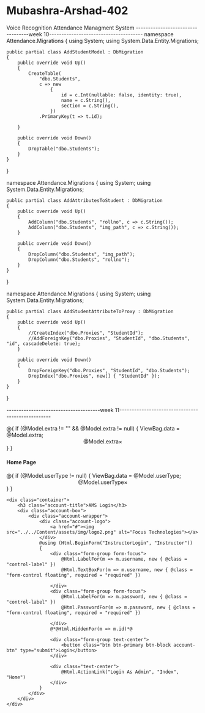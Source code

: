 # Mubashra-Arshad-402
Voice Recognition Attendance Managment System
----------------------------------week 10--------------------------------------
namespace Attendance.Migrations
{
    using System;
    using System.Data.Entity.Migrations;
    
    public partial class AddStudentModel : DbMigration
    {
        public override void Up()
        {
            CreateTable(
                "dbo.Students",
                c => new
                    {
                        id = c.Int(nullable: false, identity: true),
                        name = c.String(),
                        section = c.String(),
                    })
                .PrimaryKey(t => t.id);
            
        }
        
        public override void Down()
        {
            DropTable("dbo.Students");
        }
    }
}


namespace Attendance.Migrations
{
    using System;
    using System.Data.Entity.Migrations;
    
    public partial class AddAttributesToStudent : DbMigration
    {
        public override void Up()
        {
            AddColumn("dbo.Students", "rollno", c => c.String());
            AddColumn("dbo.Students", "img_path", c => c.String());
        }
        
        public override void Down()
        {
            DropColumn("dbo.Students", "img_path");
            DropColumn("dbo.Students", "rollno");
        }
    }
}


namespace Attendance.Migrations
{
    using System;
    using System.Data.Entity.Migrations;
    
    public partial class AddStudentAttributeToProxy : DbMigration
    {
        public override void Up()
        {
            //CreateIndex("dbo.Proxies", "StudentId");
            //AddForeignKey("dbo.Proxies", "StudentId", "dbo.Students", "id", cascadeDelete: true);
        }
        
        public override void Down()
        {
            DropForeignKey("dbo.Proxies", "StudentId", "dbo.Students");
            DropIndex("dbo.Proxies", new[] { "StudentId" });
        }
    }
}

--------------------------------------week 11--------------------------------------------------

<div>
    @{
        if (@Model.extra != "" && @Model.extra != null)
        {
            ViewBag.data = @Model.extra;
            <center class="alert alert-info">@Model.extra<a class='close' data-dismiss='alert'>&times;</a></center>
        }
    }
    <div class="content container-fluid">
        <div class="row">
            <div class="col-sm-4 col-xs-3">
                <h4 class="page-title">Home Page</h4>
            </div>

<div class="account-page">
    @{
        if (@Model.userType != null)
        {
            ViewBag.data = @Model.userType;
            <center class="alert alert-info">@Model.userType<a class='close' data-dismiss='alert'>&times;</a></center>
        }
    }

    <div class="container">
        <h3 class="account-title">AMS Login</h3>
        <div class="account-box">
            <div class="account-wrapper">
                <div class="account-logo">
                    <a href="#"><img src="../../Content/assets/img/logo2.png" alt="Focus Technologies"></a>
                </div>
                @using (Html.BeginForm("InstructorLogin", "Instructor"))
                {
                    <div class="form-group form-focus">
                        @Html.LabelFor(m => m.username, new { @class = "control-label" })
                        @Html.TextBoxFor(m => m.username, new { @class = "form-control floating", required = "required" })

                    </div>
                    <div class="form-group form-focus">
                        @Html.LabelFor(m => m.password, new { @class = "control-label" })
                        @Html.PasswordFor(m => m.password, new { @class = "form-control floating", required = "required" })

                    </div>
                    @*@Html.HiddenFor(m => m.id)*@

                    <div class="form-group text-center">
                        <button class="btn btn-primary btn-block account-btn" type="submit">Login</button>
                    </div>

                    <div class="text-center">
                        @Html.ActionLink("Login As Admin", "Index", "Home")
                    </div>
                }
            </div>
        </div>
    </div>
</div>

